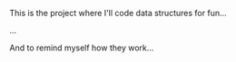 This is the project where I'll code data structures for fun... 

...


And to remind myself how they work...
